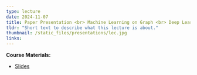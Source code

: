 ```yaml
---
type: lecture
date: 2024-11-07
title: Paper Presentation <br> Machine Learning on Graph <br> Deep Learning Review
tldr: "Short text to describe what this lecture is about."
thumbnail: /static_files/presentations/lec.jpg
links: 
---
```

**Course Materials:**
- [Slides](/static_files/presentations/slides_lec_12.pdf)
